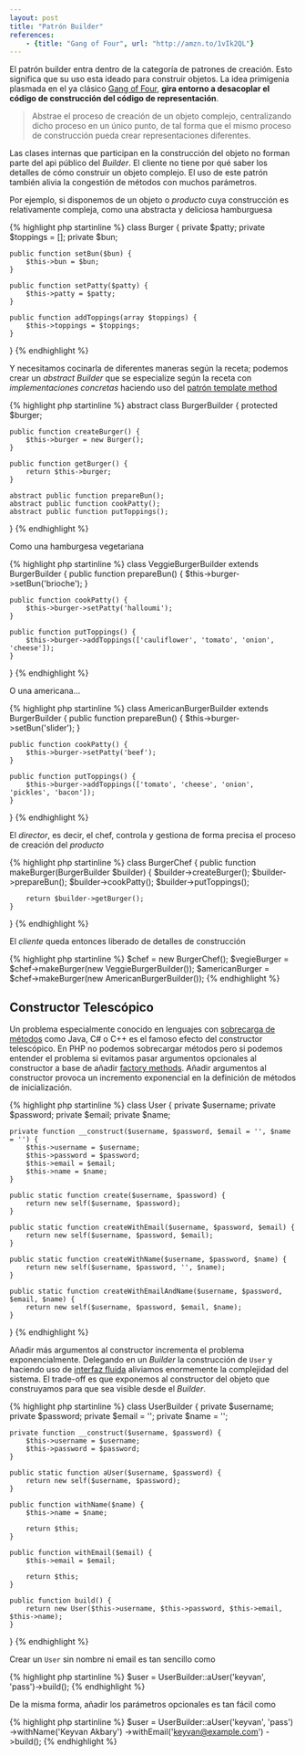 ```yaml
---
layout: post
title: "Patrón Builder"
references:
    - {title: "Gang of Four", url: "http://amzn.to/1vIk2QL"}
---
```


El patrón builder entra dentro de la categoría de patrones de creación. Esto significa que su uso esta ideado para construir objetos. La idea primigenia plasmada en el ya clásico [Gang of Four](http://amzn.to/1rYJuSn), **gira entorno a desacoplar el código de construcción del código de representación**.

<!--more-->

> Abstrae el proceso de creación de un objeto complejo, centralizando dicho proceso en un único punto, de tal forma que el mismo proceso de construcción pueda crear representaciones diferentes.

Las clases internas que participan en la construcción del objeto no forman parte del api público del *Builder*. El cliente no tiene por qué saber los detalles de cómo construir un objeto complejo. El uso de este patrón también alivia la congestión de métodos con muchos parámetros.

Por ejemplo, si disponemos de un objeto o *producto* cuya construcción es relativamente compleja, como una abstracta y deliciosa hamburguesa

{% highlight php startinline %}
class Burger {
    private $patty;
    private $toppings = [];
    private $bun;
 
    public function setBun($bun) {
        $this->bun = $bun;
    }
 
    public function setPatty($patty) {
        $this->patty = $patty;
    }
 
    public function addToppings(array $toppings) {
        $this->toppings = $toppings;
    }
}
{% endhighlight %}

Y necesitamos cocinarla de diferentes maneras según la receta; podemos crear un *abstract Builder* que se especialize según la receta con *implementaciones concretas* haciendo uso del [patrón template method](http://en.wikipedia.org/wiki/Template_method_pattern)

{% highlight php startinline %}
abstract class BurgerBuilder {
    protected $burger;
 
    public function createBurger() {
        $this->burger = new Burger();
    }
 
    public function getBurger() {
        return $this->burger;
    }
 
    abstract public function prepareBun();
    abstract public function cookPatty();
    abstract public function putToppings();
}
{% endhighlight %}

Como una hamburgesa vegetariana 

{% highlight php startinline %}
class VeggieBurgerBuilder extends BurgerBuilder {
    public function prepareBun() {
        $this->burger->setBun('brioche'); 
    }
 
    public function cookPatty() {
        $this->burger->setPatty('halloumi'); 
    }
 
    public function putToppings() {
        $this->burger->addToppings(['cauliflower', 'tomato', 'onion', 'cheese']); 
    }
}
{% endhighlight %}

O una americana...

{% highlight php startinline %}
class AmericanBurgerBuilder extends BurgerBuilder {
    public function prepareBun() {
        $this->burger->setBun('slider'); 
    }
 
    public function cookPatty() {
        $this->burger->setPatty('beef'); 
    }
 
    public function putToppings() {
        $this->burger->addToppings(['tomato', 'cheese', 'onion', 'pickles', 'bacon']); 
    }
}
{% endhighlight %}

El *director*, es decir, el chef, controla y gestiona de forma precisa el proceso de creación del *producto*

{% highlight php startinline %}
class BurgerChef {
    public function makeBurger(BurgerBuilder $builder) {
        $builder->createBurger();
        $builder->prepareBun();
        $builder->cookPatty();
        $builder->putToppings();
 
        return $builder->getBurger();
    }
}
{% endhighlight %}

El *cliente* queda entonces liberado de detalles de construcción

{% highlight php startinline %}
$chef = new BurgerChef();
$vegieBurger = $chef->makeBurger(new VeggieBurgerBuilder());
$americanBurger = $chef->makeBurger(new AmericanBurgerBuilder());
{% endhighlight %}

## Constructor Telescópico

Un problema especialmente conocido en lenguajes con [sobrecarga de métodos](http://en.wikipedia.org/wiki/Function_overloading) como Java, C# o C++ es el famoso efecto del constructor telescópico. En PHP no podemos sobrecargar métodos pero si podemos entender el problema si evitamos pasar argumentos opcionales al constructor a base de añadir [factory methods](http://en.wikipedia.org/wiki/Factory_method_pattern). Añadir argumentos al constructor provoca un incremento exponencial en la definición de métodos de inicialización.

{% highlight php startinline %}
class User {
    private $username;
    private $password;
    private $email;
    private $name;

    private function __construct($username, $password, $email = '', $name = '') {
        $this->username = $username;
        $this->password = $password;
        $this->email = $email;
        $this->name = $name;
    }

    public static function create($username, $password) {
        return new self($username, $password);
    }

    public static function createWithEmail($username, $password, $email) {
        return new self($username, $password, $email);
    }

    public static function createWithName($username, $password, $name) {
        return new self($username, $password, '', $name);
    }

    public static function createWithEmailAndName($username, $password, $email, $name) {
        return new self($username, $password, $email, $name);
    }
}
{% endhighlight %}

Añadir más argumentos al constructor incrementa el problema exponencialmente. Delegando en un *Builder* la construcción de `User` y haciendo uso de [interfaz fluida](http://en.wikipedia.org/wiki/Fluent_interface) aliviamos enormemente la complejidad del sistema. El trade-off es que exponemos al constructor del objeto que construyamos para que sea visible desde el *Builder*.

{% highlight php startinline %}
class UserBuilder {
    private $username;
    private $password;
    private $email = '';
    private $name = '';

    private function __construct($username, $password) {
        $this->username = $username;
        $this->password = $password;
    }

    public static function aUser($username, $password) {
        return new self($username, $password);
    }

    public function withName($name) {
        $this->name = $name;

        return $this;
    }

    public function withEmail($email) {
        $this->email = $email;

        return $this;
    }

    public function build() {
        return new User($this->username, $this->password, $this->email, $this->name);
    }
}
{% endhighlight %}

Crear un `User` sin nombre ni email es tan sencillo como

{% highlight php startinline %}
$user = UserBuilder::aUser('keyvan', 'pass')->build();
{% endhighlight %}

De la misma forma, añadir los parámetros opcionales es tan fácil como

{% highlight php startinline %}
$user = UserBuilder::aUser('keyvan', 'pass')
    ->withName('Keyvan Akbary')
    ->withEmail('keyvan@example.com')
    ->build();
{% endhighlight %}
